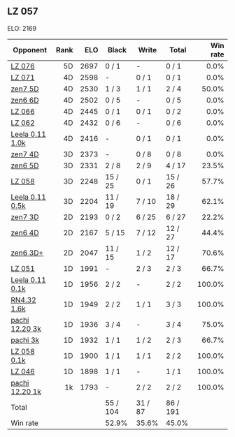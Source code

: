 ## LZ 057 ##

ELO: 2169

Opponent | Rank | ELO | Black | Write | Total | Win rate
---------|-----:|----:|-------|-------|-------|-------:
[LZ 076](LZ%20076.md) | 5D | 2697 | 0 / 1 | - | 0 / 1 | 0.0%
[LZ 071](LZ%20071.md) | 4D | 2598 | - | 0 / 1 | 0 / 1 | 0.0%
[zen7 5D](zen7%205D.md) | 4D | 2530 | 1 / 3 | 1 / 1 | 2 / 4 | 50.0%
[zen6 6D](zen6%206D.md) | 4D | 2502 | 0 / 5 | - | 0 / 5 | 0.0%
[LZ 066](LZ%20066.md) | 4D | 2445 | 0 / 1 | 0 / 1 | 0 / 2 | 0.0%
[LZ 062](LZ%20062.md) | 4D | 2432 | 0 / 6 | - | 0 / 6 | 0.0%
[Leela 0.11 1.0k](Leela%200.11%201.0k.md) | 4D | 2416 | - | 0 / 1 | 0 / 1 | 0.0%
[zen7 4D](zen7%204D.md) | 3D | 2373 | - | 0 / 8 | 0 / 8 | 0.0%
[zen6 5D](zen6%205D.md) | 3D | 2331 | 2 / 8 | 2 / 9 | 4 / 17 | 23.5%
[LZ 058](LZ%20058.md) | 3D | 2248 | 15 / 25 | 0 / 1 | 15 / 26 | 57.7%
[Leela 0.11 0.5k](Leela%200.11%200.5k.md) | 3D | 2204 | 11 / 19 | 7 / 10 | 18 / 29 | 62.1%
[zen7 3D](zen7%203D.md) | 2D | 2193 | 0 / 2 | 6 / 25 | 6 / 27 | 22.2%
[zen6 4D](zen6%204D.md) | 2D | 2167 | 5 / 15 | 7 / 12 | 12 / 27 | 44.4%
[zen6 3D+](zen6%203D+.md) | 2D | 2047 | 11 / 15 | 1 / 2 | 12 / 17 | 70.6%
[LZ 051](LZ%20051.md) | 1D | 1991 | - | 2 / 3 | 2 / 3 | 66.7%
[Leela 0.11 0.1k](Leela%200.11%200.1k.md) | 1D | 1956 | 2 / 2 | - | 2 / 2 | 100.0%
[RN4.32 1.6k](RN4.32%201.6k.md) | 1D | 1949 | 2 / 2 | 1 / 1 | 3 / 3 | 100.0%
[pachi 12.20 3k](pachi%2012.20%203k.md) | 1D | 1936 | 3 / 4 | - | 3 / 4 | 75.0%
[pachi 3k](pachi%203k.md) | 1D | 1932 | 1 / 1 | 1 / 2 | 2 / 3 | 66.7%
[LZ 058 0.1k](LZ%20058%200.1k.md) | 1D | 1900 | 1 / 1 | 1 / 1 | 2 / 2 | 100.0%
[LZ 046](LZ%20046.md) | 1D | 1898 | 1 / 1 | - | 1 / 1 | 100.0%
[pachi 12.20 1k](pachi%2012.20%201k.md) | 1k | 1793 | - | 2 / 2 | 2 / 2 | 100.0%
Total | | | 55 / 104 | 31 / 87 | 86 / 191 | 
Win rate| | | 52.9% | 35.6% | 45.0% | 
